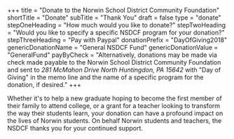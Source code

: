 +++
title               = "Donate to the Norwin School District Community Foundation"
shortTitle          = "Donate"
subTitle            = "Thank You"
draft               = false
type                = "donate"
stepOneHeading      = "How much would you like to donate?"
stepTwoHeading      = "Would you like to specify a specific NSDCF program for your donation?"
stepThreeHeading    = "Pay with Paypal"
donationPrefix      = "DayOfGiving2018"
genericDonationName = "General NSDCF Fund"
genericDonationValue = "GeneralFund"
payByCheck          = "Alternatively, donations may be made via check made payable to the Norwin School District Community Foundation and sent to *281 McMahon Drive North Huntingdon, PA 15642*  with \"Day of Giving\" in the memo line and the name of a specific program for the donation, if desired."
+++

Whether it's to help a new graduate hoping to become the first member of their family to attend college, or a grant for a teacher looking to transform the way their students learn, your donation can have a profound impact on the lives of Norwin students. On behalf Norwin students and teachers, the NSDCF thanks you for your continued support.
